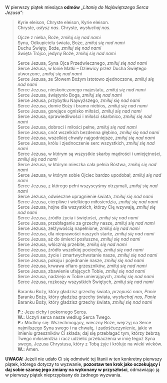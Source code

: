 W pierwszy piątek miesiąca **odmów** _„Litanię do Najświętszego Serca Jezusa”_:

> Kyrie eleison, Chryste eleison, Kyrie eleison.  
> Chryste, _usłysz nas_. Chryste, _wysłuchaj nas_.  
>
> Ojcze z nieba, Boże, _zmiłuj się nad nami_  
> Synu, Odkupicielu świata, Boże, _zmiłuj się nad nami_  
> Duchu Święty, Boże, _zmiłuj się nad nami_  
> Święta Trójco, jedyny Boże, _zmiłuj się nad nami_  
>
> Serce Jezusa, Syna Ojca Przedwiecznego, _zmiłuj się nad nami_  
> Serce Jezusa, w łonie Matki – Dziewicy przez Ducha Świętego utworzone, _zmiłuj się nad nami_  
> Serce Jezusa, ze Słowem Bożym istotowo zjednoczone, _zmiłuj się nad nami_  
> Serce Jezusa, nieskończonego majestatu, _zmiłuj się nad nami_  
> Serce Jezusa, świątynio Boga, _zmiłuj się nad nami_  
> Serce Jezusa, przybytku Najwyższego, _zmiłuj się nad nami_  
> Serce Jezusa, domie Boży i bramo niebios, _zmiłuj się nad nami_  
> Serce Jezusa, gorejące ognisko miłości, _zmiłuj się nad nami_  
> Serce Jezusa, sprawiedliwości i miłości skarbnico, _zmiłuj się nad nami_  
> Serce Jezusa, dobroci i miłości pełne, _zmiłuj się nad nami_  
> Serce Jezusa, cnót wszelkich bezdenna głębino, _zmiłuj się nad nami_  
> Serce Jezusa, wszelkiej chwały najgodniejsze, _zmiłuj się nad nami_  
> Serce Jezusa, królu i zjednoczenie serc wszystkich, _zmiłuj się nad nami_  
> Serce Jezusa, w którym są wszystkie skarby mądrości i umiejętności, _zmiłuj się nad nami_  
> Serce Jezusa, w którym mieszka cała pełnia Bóstwa, _zmiłuj się nad nami_  
> Serce Jezusa, w którym sobie Ojciec bardzo upodobał, _zmiłuj się nad nami_  
> Serce Jezusa, z którego pełni wszyscyśmy otrzymali, _zmiłuj się nad nami_  
> Serce Jezusa, odwieczne upragnienie świata, _zmiłuj się nad nami_  
> Serce Jezusa, cierpliwe i wielkiego miłosierdzia, _zmiłuj się nad nami_  
> Serce Jezusa, hojne dla wszystkich, którzy Cię wzywają, _zmiłuj się nad nami_  
> Serce Jezusa, źródło życia i świętości, _zmiłuj się nad nami_  
> Serce Jezusa, przebłaganie za grzechy nasze, _zmiłuj się nad nami_  
> Serce Jezusa, zelżywością napełnione, _zmiłuj się nad nami_  
> Serce Jezusa, dla nieprawości naszych starte, _zmiłuj się nad nami_  
> Serce Jezusa, aż do śmierci posłuszne, _zmiłuj się nad nami_  
> Serce Jezusa, włócznią przebite, _zmiłuj się nad nami_  
> Serce Jezusa, źródło wszelkiej pociechy, _zmiłuj się nad nami_  
> Serce Jezusa, życie i zmartwychwstanie nasze, _zmiłuj się nad nami_  
> Serce Jezusa, pokoju i pojednanie nasze, _zmiłuj się nad nami_  
> Serce Jezusa, krwawa ofiaro grzeszników, _zmiłuj się nad nami_  
> Serce Jezusa, zbawienie ufających Tobie, _zmiłuj się nad nami_  
> Serce Jezusa, nadziejo w Tobie umierających, _zmiłuj się nad nami_  
> Serce Jezusa, rozkoszy wszystkich Świętych, _zmiłuj się nad nami_  
>
> Baranku Boży, który gładzisz grzechy świata, _przepuść nam, Panie_  
> Baranku Boży, który gładzisz grzechy świata, _wysłuchaj nas, Panie_  
> Baranku Boży, który gładzisz grzechy świata, _zmiłuj się nad nami_  
>
> **P.:** Jezu cichy i pokornego Serca.  
> **W.:** Uczyń serca nasze według Serca Twego.  
> **P.:** Módlmy się: Wszechmogący, wieczny Boże, wejrzyj na Serce najmilszego Syna swego i na chwałę, i zadośćuczynienie, jakie w imieniu grzeszników Ci składa; daj się przebłagać tym, którzy żebrzą Twego miłosierdzia i racz udzielić przebaczenia w imię tegoż Syna swego, Jezusa Chrystusa, który z Tobą żyje i króluje na wieki wieków.  
> **W.:** Amen.

**UWAGA**! Jeżeli nie udało Ci się odmówić tej litanii w ten konkretny pierwszy piątek, którego dotyczy to wyzwanie, **pozostaw ten krok jako oczekujący i daj sobie szansę jego zmiany na wykonany w przyszłości**, odmawiając ją w pierwszy piątek nieprzypisany do żadnego wyzwania.
